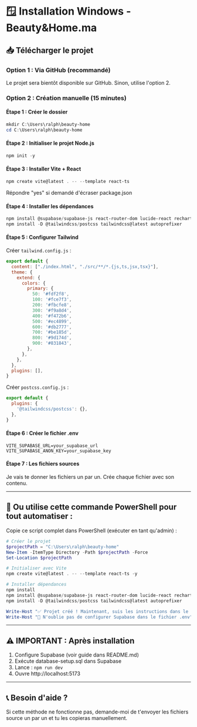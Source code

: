 # 🪟 Installation Windows - Beauty&Home.ma

## 📥 Télécharger le projet

### Option 1 : Via GitHub (recommandé)
Le projet sera bientôt disponible sur GitHub. Sinon, utilise l'option 2.

### Option 2 : Création manuelle (15 minutes)

#### Étape 1 : Créer le dossier
```powershell
mkdir C:\Users\ralph\beauty-home
cd C:\Users\ralph\beauty-home
```

#### Étape 2 : Initialiser le projet Node.js
```powershell
npm init -y
```

#### Étape 3 : Installer Vite + React
```powershell
npm create vite@latest . -- --template react-ts
```
Répondre "yes" si demandé d'écraser package.json

#### Étape 4 : Installer les dépendances
```powershell
npm install @supabase/supabase-js react-router-dom lucide-react recharts
npm install -D @tailwindcss/postcss tailwindcss@latest autoprefixer
```

#### Étape 5 : Configurer Tailwind
Créer `tailwind.config.js` :
```js
export default {
  content: ["./index.html", "./src/**/*.{js,ts,jsx,tsx}"],
  theme: {
    extend: {
      colors: {
        primary: {
          50: '#fdf2f8',
          100: '#fce7f3',
          200: '#fbcfe8',
          300: '#f9a8d4',
          400: '#f472b6',
          500: '#ec4899',
          600: '#db2777',
          700: '#be185d',
          800: '#9d174d',
          900: '#831843',
        },
      },
    },
  },
  plugins: [],
}
```

Créer `postcss.config.js` :
```js
export default {
  plugins: {
    '@tailwindcss/postcss': {},
  },
}
```

#### Étape 6 : Créer le fichier .env
```env
VITE_SUPABASE_URL=your_supabase_url
VITE_SUPABASE_ANON_KEY=your_supabase_key
```

#### Étape 7 : Les fichiers sources

Je vais te donner les fichiers un par un. Crée chaque fichier avec son contenu.

---

## 🚀 Ou utilise cette commande PowerShell pour tout automatiser :

Copie ce script complet dans PowerShell (exécuter en tant qu'admin) :

```powershell
# Créer le projet
$projectPath = "C:\Users\ralph\beauty-home"
New-Item -ItemType Directory -Path $projectPath -Force
Set-Location $projectPath

# Initialiser avec Vite
npm create vite@latest . -- --template react-ts -y

# Installer dépendances
npm install
npm install @supabase/supabase-js react-router-dom lucide-react recharts
npm install -D @tailwindcss/postcss tailwindcss@latest autoprefixer

Write-Host "✅ Projet créé ! Maintenant, suis les instructions dans le fichier README.md"
Write-Host "📝 N'oublie pas de configurer Supabase dans le fichier .env"
```

---

## ⚠️ IMPORTANT : Après installation

1. Configure Supabase (voir guide dans README.md)
2. Exécute database-setup.sql dans Supabase
3. Lance : `npm run dev`
4. Ouvre http://localhost:5173

---

## 📞 Besoin d'aide ?

Si cette méthode ne fonctionne pas, demande-moi de t'envoyer les fichiers source un par un et tu les copieras manuellement.

